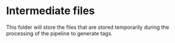 # Intermediate files

This folder will store the files that are stored temporarily during the processing of the pipeline to generate tags.